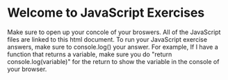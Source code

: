 # Welcome to JavaScript Exercises
Make sure to open up your concole of your broswers.
All of the JavaScript files are linked to this html document. To run your JavaScript exercise answers, make sure to console.log() your answer.
For example, If I have a function that returns a variable, make sure you do "return console.log(variable)" for the return to show the variable in the console of your browser.
